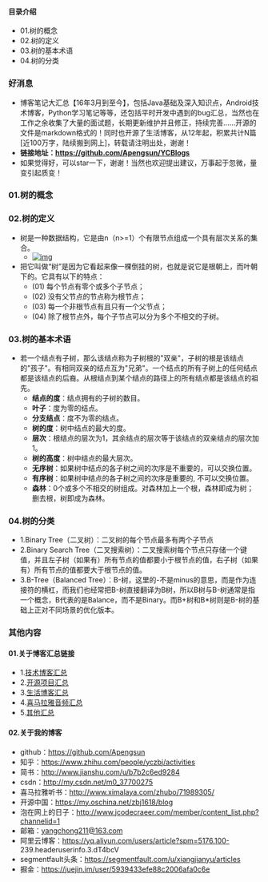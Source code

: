 #### 目录介绍
- 01.树的概念
- 02.树的定义
- 03.树的基本术语
- 04.树的分类




### 好消息
- 博客笔记大汇总【16年3月到至今】，包括Java基础及深入知识点，Android技术博客，Python学习笔记等等，还包括平时开发中遇到的bug汇总，当然也在工作之余收集了大量的面试题，长期更新维护并且修正，持续完善……开源的文件是markdown格式的！同时也开源了生活博客，从12年起，积累共计N篇[近100万字，陆续搬到网上]，转载请注明出处，谢谢！
- **链接地址：https://github.com/Apengsun/YCBlogs**
- 如果觉得好，可以star一下，谢谢！当然也欢迎提出建议，万事起于忽微，量变引起质变！



### 01.树的概念




### 02.树的定义
- 树是一种数据结构，它是由n（n>=1）个有限节点组成一个具有层次关系的集合。
    - [![img](http://images.cnitblog.com/i/497634/201403/270929194211610.jpg)](http://images.cnitblog.com/i/497634/201403/270929194211610.jpg)
- 把它叫做“树”是因为它看起来像一棵倒挂的树，也就是说它是根朝上，而叶朝下的。它具有以下的特点：
    - (01) 每个节点有零个或多个子节点；
    - (02) 没有父节点的节点称为根节点；
    - (03) 每一个非根节点有且只有一个父节点；
    - (04) 除了根节点外，每个子节点可以分为多个不相交的子树。




### 03.树的基本术语
- 若一个结点有子树，那么该结点称为子树根的"双亲"，子树的根是该结点的"孩子"。有相同双亲的结点互为"兄弟"。一个结点的所有子树上的任何结点都是该结点的后裔。从根结点到某个结点的路径上的所有结点都是该结点的祖先。
    - **结点的度**：结点拥有的子树的数目。
    - **叶子**：度为零的结点。
    - **分支结点**：度不为零的结点。
    - **树的度**：树中结点的最大的度。
    - **层次**：根结点的层次为1，其余结点的层次等于该结点的双亲结点的层次加1。
    - **树的高度**：树中结点的最大层次。
    - **无序树**：如果树中结点的各子树之间的次序是不重要的，可以交换位置。
    - **有序树**：如果树中结点的各子树之间的次序是重要的, 不可以交换位置。
    - **森林**：0个或多个不相交的树组成。对森林加上一个根，森林即成为树；删去根，树即成为森林。

 


### 04.树的分类
- 1.Binary Tree（二叉树）：二叉树的每个节点最多有两个子节点
- 2.Binary Search Tree（二叉搜索树）：二叉搜索树每个节点只存储一个键值，并且左子树（如果有）所有节点的值都要小于根节点的值，右子树（如果有）所有节点的值都要大于根节点的值。
- 3.B-Tree（Balanced Tree）：B-树，这里的-不是minus的意思，而是作为连接符的横杠，而我们也经常把B-树直接翻译为B树，所以B树与B-树通常是指一个概念，B代表的是Balance，而不是Binary。而B+树和B*树则是B-树的基础上正对不同场景的优化版本。




### 其他内容
#### 01.关于博客汇总链接
- 1.[技术博客汇总](https://www.jianshu.com/p/614cb839182c)
- 2.[开源项目汇总](https://blog.csdn.net/m0_37700275/article/details/80863574)
- 3.[生活博客汇总](https://blog.csdn.net/m0_37700275/article/details/79832978)
- 4.[喜马拉雅音频汇总](https://www.jianshu.com/p/f665de16d1eb)
- 5.[其他汇总](https://www.jianshu.com/p/53017c3fc75d)



#### 02.关于我的博客
- github：https://github.com/Apengsun
- 知乎：https://www.zhihu.com/people/yczbj/activities
- 简书：http://www.jianshu.com/u/b7b2c6ed9284
- csdn：http://my.csdn.net/m0_37700275
- 喜马拉雅听书：http://www.ximalaya.com/zhubo/71989305/
- 开源中国：https://my.oschina.net/zbj1618/blog
- 泡在网上的日子：http://www.jcodecraeer.com/member/content_list.php?channelid=1
- 邮箱：yangchong211@163.com
- 阿里云博客：https://yq.aliyun.com/users/article?spm=5176.100- 239.headeruserinfo.3.dT4bcV
- segmentfault头条：https://segmentfault.com/u/xiangjianyu/articles
- 掘金：https://juejin.im/user/5939433efe88c2006afa0c6e







